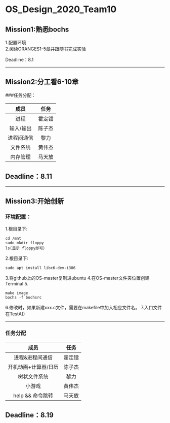 # OS_Design_2020_Team10

## Mission1:熟悉bochs
1.配置环境  
2.阅读ORANGES1-5章并跟随书完成实验  

Deadline：8.1

---------

  

## Mission2:分工看6-10章

###任务分配：  

|  成员   | 任务 |
|  :----:  | :----:  |
| 进程  | 霍定镭 |
| 输入/输出  | 陈子杰 |
| 进程间通信  | 黎力 |
| 文件系统  | 黄伟杰 |
| 内存管理  | 马天放 |

## Deadline：8.11


------

## Mission3:开始创新

### 环境配置：
1.根目录下:
```
cd /mnt
sudo mkdir floppy
ls(显示 floppy即可）
```
2.根目录下:
``` 
sudo apt install libc6-dev-i386
```
3.将github上的OS-master复制进ubuntu
4.在OS-master文件夹位置创建Terminal
5.
```
make image
bochs -f bochsrc
```

6.修改时，如果新建xxx.c文件，需要在makefile中加入相应文件名。
7.入口文件在TestA()

---------
### 任务分配


|  成员   | 任务 |
|  :----:  | :----:  |
| 进程&进程间通信  | 霍定镭 |
| 开机动画+计算器/日历  | 陈子杰 |
| 树状文件系统  | 黎力 |
| 小游戏  | 黄伟杰 |
| help && 命令跳转  | 马天放 |

## Deadline：8.19
